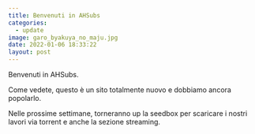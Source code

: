 ```yaml
---
title: Benvenuti in AHSubs
categories:
  - update
image: garo_byakuya_no_maju.jpg
date: 2022-01-06 18:33:22
layout: post
---
```

Benvenuti in AHSubs.

Come vedete, questo &egrave; un sito totalmente nuovo e dobbiamo ancora popolarlo.&nbsp;

Nelle prossime settimane, torneranno up la seedbox per scaricare i nostri lavori via torrent e anche la sezione streaming.&nbsp;
